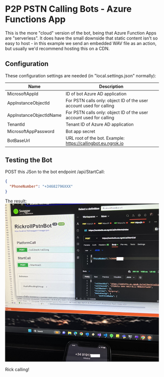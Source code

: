 # P2P PSTN Calling Bots - Azure Functions App
This is the more "cloud" version of the bot, being that Azure Function Apps are "serverless". It does have the small downside that static content isn't so easy to host - in this example we send an embedded WAV file as an action, but usually we'd recommend hosting this on a CDN.

## Configuration 
These configuration settings are needed (in "local.settings.json" normally):

Name | Description
--------------- | -----------
MicrosoftAppId | ID of bot Azure AD application
AppInstanceObjectId | For PSTN calls only: object ID of the user account used for calling
AppInstanceObjectIdName | For PSTN calls only: object ID of the user account used for calling
TenantId | Tenant ID of Azure AD application
MicrosoftAppPassword | Bot app secret
BotBaseUrl | URL root of the bot. Example: https://callingbot.eu.ngrok.io


## Testing the Bot
POST this JSon to the bot endpoint /api/StartCall:
```json
{
  "PhoneNumber": "+34682796XXX"
}
```

The result:
![alt](../../../../imgs/calling.jpg)

Rick calling!
